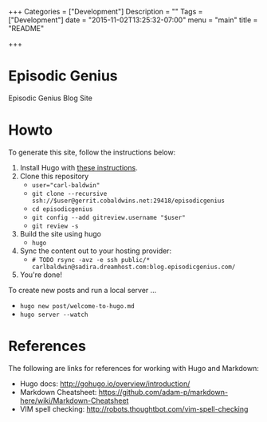 +++
Categories = ["Development"]
Description = ""
Tags = ["Development"]
date = "2015-11-02T13:25:32-07:00"
menu = "main"
title = "README"

+++

Episodic Genius
===============

Episodic Genius Blog Site

Howto
=====

To generate this site, follow the instructions below:

1. Install Hugo with [these instructions](http://gohugo.io/overview/installing/).
1. Clone this repository
   * `user="carl-baldwin"`
   * `git clone --recursive ssh://$user@gerrit.cobaldwins.net:29418/episodicgenius`
   * `cd episodicgenius`
   * `git config --add gitreview.username "$user"`
   * `git review -s`
1. Build the site using hugo
   * `hugo`
1. Sync the content out to your hosting provider:
   * `# TODO rsync -avz -e ssh public/* carlbaldwin@sadira.dreamhost.com:blog.episodicgenius.com/`
1. You're done!

To create new posts and run a local server ...

*  `hugo new post/welcome-to-hugo.md`
*  `hugo server --watch`

References
==========
The following are links for references for working with Hugo and Markdown:

* Hugo docs: http://gohugo.io/overview/introduction/
* Markdown Cheatsheet: https://github.com/adam-p/markdown-here/wiki/Markdown-Cheatsheet
* VIM spell checking: http://robots.thoughtbot.com/vim-spell-checking
